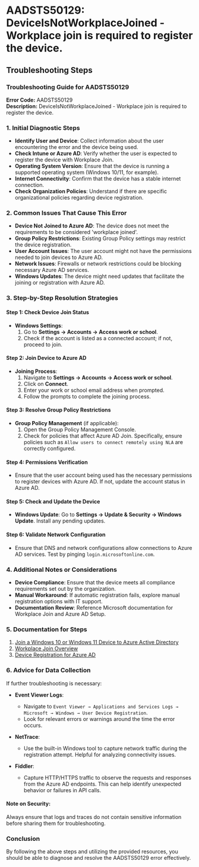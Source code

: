 # AADSTS50129: DeviceIsNotWorkplaceJoined - Workplace join is required to register the device.


## Troubleshooting Steps
### Troubleshooting Guide for AADSTS50129

**Error Code:** AADSTS50129  
**Description:** DeviceIsNotWorkplaceJoined - Workplace join is required to register the device.

### 1. Initial Diagnostic Steps

- **Identify User and Device**: Collect information about the user encountering the error and the device being used.
- **Check Intune or Azure AD**: Verify whether the user is expected to register the device with Workplace Join.
- **Operating System Version**: Ensure that the device is running a supported operating system (Windows 10/11, for example).
- **Internet Connectivity**: Confirm that the device has a stable internet connection.
- **Check Organization Policies**: Understand if there are specific organizational policies regarding device registration.

### 2. Common Issues That Cause This Error

- **Device Not Joined to Azure AD**: The device does not meet the requirements to be considered 'workplace joined'.
- **Group Policy Restrictions**: Existing Group Policy settings may restrict the device registration.
- **User Account Issues**: The user account might not have the permissions needed to join devices to Azure AD.
- **Network Issues**: Firewalls or network restrictions could be blocking necessary Azure AD services.
- **Windows Updates**: The device might need updates that facilitate the joining or registration with Azure AD.

### 3. Step-by-Step Resolution Strategies

#### Step 1: Check Device Join Status
- **Windows Settings**:
  1. Go to **Settings → Accounts → Access work or school**.
  2. Check if the account is listed as a connected account; if not, proceed to join.

#### Step 2: Join Device to Azure AD
- **Joining Process**:
  1. Navigate to **Settings → Accounts → Access work or school**.
  2. Click on **Connect**.
  3. Enter your work or school email address when prompted.
  4. Follow the prompts to complete the joining process.

#### Step 3: Resolve Group Policy Restrictions
- **Group Policy Management** (if applicable):
  1. Open the Group Policy Management Console.
  2. Check for policies that affect Azure AD Join. Specifically, ensure policies such as `Allow users to connect remotely using NLA` are correctly configured.

#### Step 4: Permissions Verification
- Ensure that the user account being used has the necessary permissions to register devices with Azure AD. If not, update the account status in Azure AD.

#### Step 5: Check and Update the Device
- **Windows Update**: Go to **Settings → Update & Security → Windows Update**. Install any pending updates.
  
#### Step 6: Validate Network Configuration
- Ensure that DNS and network configurations allow connections to Azure AD services. Test by pinging `login.microsoftonline.com`.

### 4. Additional Notes or Considerations

- **Device Compliance**: Ensure that the device meets all compliance requirements set out by the organization.
- **Manual Workaround**: If automatic registration fails, explore manual registration options with IT support.
- **Documentation Review**: Reference Microsoft documentation for Workplace Join and Azure AD Setup.

### 5. Documentation for Steps

1. [Join a Windows 10 or Windows 11 Device to Azure Active Directory](https://docs.microsoft.com/en-us/azure/active-directory/devices/azure-ad-join-windows)
2. [Workplace Join Overview](https://docs.microsoft.com/en-us/enterprise/desktop-deployment/update/windows-workplace-join)
3. [Device Registration for Azure AD](https://docs.microsoft.com/en-us/azure/active-directory/devices/overview)

### 6. Advice for Data Collection

If further troubleshooting is necessary:

- **Event Viewer Logs**:
  - Navigate to `Event Viewer → Applications and Services Logs → Microsoft → Windows → User Device Registration`.
  - Look for relevant errors or warnings around the time the error occurs.

- **NetTrace**:
  - Use the built-in Windows tool to capture network traffic during the registration attempt. Helpful for analyzing connectivity issues.

- **Fiddler**:
  - Capture HTTP/HTTPS traffic to observe the requests and responses from the Azure AD endpoints. This can help identify unexpected behavior or failures in API calls.

#### Note on Security:
Always ensure that logs and traces do not contain sensitive information before sharing them for troubleshooting.

### Conclusion

By following the above steps and utilizing the provided resources, you should be able to diagnose and resolve the AADSTS50129 error effectively.